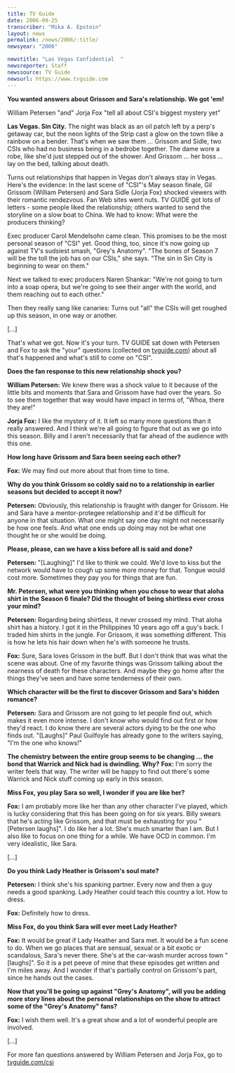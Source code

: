 ```yaml
---
title: TV Guide
date: 2006-09-25
transcriber: "Mika A. Epstein"
layout: news
permalink: /news/2006/:title/
newsyear: "2006"

newstitle: "Las Vegas Confidential  "
newsreporter: Staff
newssource: TV Guide
newsurl: https://www.tvguide.com
---
```


**You wanted answers about Grissom and Sara's relationship. We got 'em!**

William Petersen "and" Jorja Fox "tell all about CSI's biggest mystery yet"

**Las Vegas. Sin City.** The night was black as an oil patch left by a perp's getaway car, but the neon lights of the Strip cast a glow on the town tlike a rainbow on a bender. That's when we saw them ... Grissom and Sidle, two CSIs who had no business being in a bedrobe together. The dame wore a robe, like she'd just stepped out of the shower. And Grissom ... her boss ... lay on the bed, talking about death.

Turns out relationships that happen in Vegas don't always stay in Vegas. Here's the evidence: In the last scene of "CSI"'s May season finale, Gil Grissom (William Petersen) and Sara Sidle (Jorja Fox) shocked viewers with their romantic rendezvous. Fan Web sites went nuts. TV GUIDE got lots of letters - some people liked the relationship; others wanted to send the storyline on a slow boat to China. We had to know: What were the producers thinking?

Exec producer Carol Mendelsohn came clean. This promises to be the most personal season of "CSI" yet. Good thing, too, since it's now going up against TV's sudsiest smash, "Grey's Anatomy". "The bones of Season 7 will be the toll the job has on our CSIs," she says. "The sin in Sin City is beginning to wear on them."

Next we talked to exec producers Naren Shankar: "We're not going to turn into a soap opera, but we're going to see their anger with the world, and them reaching out to each other."

Then they really sang like canaries: Turns out "all" the CSIs will get roughed up this season, in one way or another.

[...]

That's what we got. Now it's your turn. TV GUIDE sat down with Petersen and Fox to ask the "your" questions (collected on [tvguide.com](https://www.tvguide.com)) about all that's happened and what's still to come on "CSI".

**Does the fan response to this new relationship shock you?**

**William Petersen:** We knew there was a shock value to it because of the little bits and moments that Sara and Grissom have had over the years. So to see them together that way would have impact in terms of, "Whoa, there they are!"

**Jorja Fox:** I like the mystery of it. It left so many more questions than it really answered. And I think we're all going to figure that out as we go into this season. Billy and I aren't necessarily that far ahead of the audience with this one.

**How long have Grissom and Sara been seeing each other?**

**Fox:** We may find out more about that from time to time.

**Why do you think Grissom so coldly said no to a relationship in earlier seasons but decided to accept it now?**

**Petersen:** Obviously, this relationship is fraught with danger for Grissom. He and Sara have a mentor-protegee relationship and it'd be difficult for anyone in that situation. What one might say one day might not necessarily be how one feels. And what one ends up doing may not be what one thought he or she would be doing.

**Please, please, can we have a kiss before all is said and done?**

**Petersen:** "[Laughing]" I'd like to think we could. We'd love to kiss but the network would have to cough up some more money for that. Tongue would cost more. Sometimes they pay you for things that are fun.

**Mr. Petersen, what were you thinking when you chose to wear that aloha shirt in the Season 6 finale? Did the thought of being shirtless ever cross your mind?**

**Petersen:** Regarding being shirtless, it never crossed my mind. That aloha shirt has a history. I got it in the Philippines 10 years ago off a guy's back. I traded him shirts in the jungle. For Grissom, it was something different. This is how he lets his hair down when he's with someone he trusts.

**Fox:** Sure, Sara loves Grissom in the buff. But I don't think that was what the scene was about. One of my favorite things was Grissom talking about the nearness of death for these characters. And maybe they go home after the things they've seen and have some tenderness of their own.

**Which character will be the first to discover Grissom and Sara's hidden romance?**

**Petersen:** Sara and Grissom are not going to let people find out, which makes it even more intense. I don't know who would find out first or how they'd react. I do know there are several actors dying to be the one who finds out. "[Laughs]" Paul Guilfoyle has already gone to the writers saying, "I'm the one who knows!"

**The chemistry between the entire group seems to be changing ... the bond that Warrick and Nick had is dwindling. Why?**
**Fox:** I'm sorry the writer feels that way. The writer will be happy to find out there's some Warrick and Nick stuff coming up early in this season.

**Miss Fox, you play Sara so well, I wonder if you are like her?**

**Fox:** I am probably more like her than any other character I've played, which is lucky considering that this has been going on for six years. Billy swears that he's acting like Grissom, and that must be exhausting for you "[Petersen laughs]". I do like her a lot. She's much smarter than I am. But I also like to focus on one thing for a while. We have OCD in common. I'm very idealistic, like Sara.

[...]

**Do you think Lady Heather is Grissom's soul mate?**

**Petersen:** I think she's his spanking partner. Every now and then a guy needs a good spanking. Lady Heather could teach this country a lot. How to dress.

**Fox:** Definitely how to dress.

**Miss Fox, do you think Sara will ever meet Lady Heather?**

**Fox:** It would be great if Lady Heather and Sara met. It would be a fun scene to do. When we go places that are sensual, sexual or a bit exotic or scandalous, Sara's never there. She's at the car-wash murder across town "[laughs]". So it is a pet peeve of mine that these episodes get written and I'm miles away. And I wonder if that's partially control on Grissom's part, since he hands out the cases.

**Now that you'll be going up against "Grey's Anatomy", will you be adding more story lines about the personal relationships on the show to attract some of the "Grey's Anatomy" fans?**

**Fox:** I wish them well. It's a great show and a lot of wonderful people are involved.

[...]

For more fan questions answered by William Petersen and Jorja Fox, go to [tvguide.com/csi](https://www.tvguide.com/csi)
